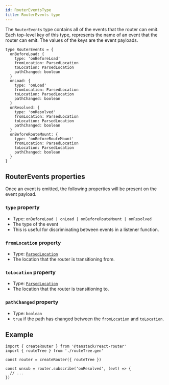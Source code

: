 ```yaml
---
id: RouterEventsType
title: RouterEvents type
---
```


The `RouterEvents` type contains all of the events that the router can emit. Each top-level key of this type, represents the name of an event that the router can emit. The values of the keys are the event payloads.

```tsx
type RouterEvents = {
  onBeforeLoad: {
    type: 'onBeforeLoad'
    fromLocation: ParsedLocation
    toLocation: ParsedLocation
    pathChanged: boolean
  }
  onLoad: {
    type: 'onLoad'
    fromLocation: ParsedLocation
    toLocation: ParsedLocation
    pathChanged: boolean
  }
  onResolved: {
    type: 'onResolved'
    fromLocation: ParsedLocation
    toLocation: ParsedLocation
    pathChanged: boolean
  }
  onBeforeRouteMount: {
    type: 'onBeforeRouteMount'
    fromLocation: ParsedLocation
    toLocation: ParsedLocation
    pathChanged: boolean
  }
}
```

## RouterEvents properties

Once an event is emitted, the following properties will be present on the event payload.

### `type` property

- Type: `onBeforeLoad | onLoad | onBeforeRouteMount | onResolved`
- The type of the event
- This is useful for discriminating between events in a listener function.

### `fromLocation` property

- Type: [`ParsedLocation`](./ParsedLocationType.md)
- The location that the router is transitioning from.

### `toLocation` property

- Type: [`ParsedLocation`](./ParsedLocationType.md)
- The location that the router is transitioning to.

### `pathChanged` property

- Type: `boolean`
- `true` if the path has changed between the `fromLocation` and `toLocation`.

## Example

```tsx
import { createRouter } from '@tanstack/react-router'
import { routeTree } from './routeTree.gen'

const router = createRouter({ routeTree })

const unsub = router.subscribe('onResolved', (evt) => {
  // ...
})
```
